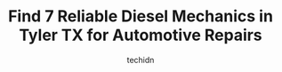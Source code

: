 ---
layout: ampstory
image: https://images.unsplash.com/photo-1574786577759-aebe09a843c6?ixlib=rb-4.0.3&ixid=MnwxMjA3fDB8MHxwaG90by1wYWdlfHx8fGVufDB8fHx8&auto=format&fit=crop&w=640&h=853&q=80
author: techidn
featured: false
description: When it comes to finding reliable automotive experts in Tyler TX, USA, look no further than the 7 best Diesel Mechanic in the area. With their exceptional skills and dedication to providing 
title: Find 7 Reliable Diesel Mechanics in Tyler TX for Automotive Repairs
cover:
   title: Find 7 Reliable Diesel Mechanics in Tyler TX for Automotive Repairs
   subtitle: Rickpate
   background: https://images.unsplash.com/photo-1574786577759-aebe09a843c6?ixlib=rb-4.0.3&ixid=MnwxMjA3fDB8MHxwaG90by1wYWdlfHx8fGVufDB8fHx8&auto=format&fit=crop&w=640&h=853&q=80

pages: 
 - layout: thirds
   top: <h1>#1 Robertson Automotive</h1>
   bottom: "<p>Brought my vehicle here to diagnose/check it out as I just bought it as a private sale. I was well taken care of with a friendly attitude and straight forward information</p>"
   background: https://www.knot35.com/toplist/wp-content/uploads/2023/06/best-diesel-mechanic-1-in-tyler-tx-1685831207.jpeg
   backgroundblur: true
 - layout: thirds
   top: <h1>#2 Browns Automotive</h1>
   bottom: "<p>3900 Troup Hwy, Tyler, TX 75703, United States</p>"
   background: https://www.knot35.com/toplist/wp-content/uploads/2023/06/best-diesel-mechanic-2-in-tyler-tx-1685831208.jpeg
   cta:
      link: https://www.knot35.com/toplist/find-7-reliable-diesel-mechanics-in-tyler-tx-for-automotive-repairs/
      text: Find 7 Reliable Diesel Mechanics in Tyler TX for Automotive Repairs
 - layout: thirds
   top: <h1>#3 Ashleys Truck Repair & Towing</h1>
   bottom: "<p>1414 Gish Ln, Tyler, TX 75707, United States</p>"
   background: https://www.knot35.com/toplist/wp-content/uploads/2023/06/best-diesel-mechanic-3-in-tyler-tx-1685831208.jpeg
   cta:
      link: https://www.knot35.com/toplist/find-7-reliable-diesel-mechanics-in-tyler-tx-for-automotive-repairs/
      text: Find 7 Reliable Diesel Mechanics in Tyler TX for Automotive Repairs
 - layout: thirds
   top: <h1>#4 Superior Fleet Services Inc</h1>
   bottom: "<p>6421 Reynolds Rd, Tyler, TX 75708, United States</p>"
   background: https://plus.unsplash.com/premium_photo-1664640458616-3c74f8cb4589?ixlib=rb-4.0.3&ixid=MnwxMjA3fDB8MHxwaG90by1wYWdlfHx8fGVufDB8fHx8&auto=format&fit=crop&w=640&h=853&q=80
   cta:
      link: https://www.knot35.com/toplist/find-7-reliable-diesel-mechanics-in-tyler-tx-for-automotive-repairs/
      text: Find 7 Reliable Diesel Mechanics in Tyler TX for Automotive Repairs
 - layout: thirds
   top: <h1>#5 East Texas Automotive</h1>
   bottom: "<p>12342 State Hwy 64, Tyler, TX 75704, United States</p>"
   background: https://images.unsplash.com/photo-1510906594845-bc082582c8cc?ixlib=rb-4.0.3&ixid=MnwxMjA3fDB8MHxwaG90by1wYWdlfHx8fGVufDB8fHx8&auto=format&fit=crop&w=640&h=853&q=80
   cta:
      link: https://www.knot35.com/toplist/find-7-reliable-diesel-mechanics-in-tyler-tx-for-automotive-repairs/
      text: Find 7 Reliable Diesel Mechanics in Tyler TX for Automotive Repairs
 - layout: thirds
   top: <h1>#6 Hex 6 and Company, LLC</h1>
   bottom: "<p>5406 FM850, Tyler, TX 75705, United States</p>"
   background: https://images.unsplash.com/photo-1531169509526-f8f1fdaa4a67?ixlib=rb-4.0.3&ixid=MnwxMjA3fDB8MHxwaG90by1wYWdlfHx8fGVufDB8fHx8&auto=format&fit=crop&w=640&h=853&q=80
   cta:
      link: https://www.knot35.com/toplist/find-7-reliable-diesel-mechanics-in-tyler-tx-for-automotive-repairs/
      text: Find 7 Reliable Diesel Mechanics in Tyler TX for Automotive Repairs
 - layout: thirds
   top: <h1>#7 Jars Truck & Trailer Repair</h1>
   bottom: "<p>5152 US-271, Tyler, TX 75708, United States</p>"
   background: https://images.unsplash.com/photo-1595364397663-fca4f075d796?ixlib=rb-4.0.3&ixid=MnwxMjA3fDB8MHxwaG90by1wYWdlfHx8fGVufDB8fHx8&auto=format&fit=crop&w=640&h=853&q=80
   cta:
      link: https://www.knot35.com/toplist/find-7-reliable-diesel-mechanics-in-tyler-tx-for-automotive-repairs/
      text: Find 7 Reliable Diesel Mechanics in Tyler TX for Automotive Repairs
 - layout: thirds
   middle: Continue reading...
   background: https://images.unsplash.com/photo-1549241520-425e3dfc01cb?ixlib=rb-4.0.3&ixid=MnwxMjA3fDB8MHxwaG90by1wYWdlfHx8fGVufDB8fHx8&auto=format&fit=crop&w=640&h=853&q=80
   cta:
      link: https://www.knot35.com/toplist/find-7-reliable-diesel-mechanics-in-tyler-tx-for-automotive-repairs/
      text: Find 7 Reliable Diesel Mechanics in Tyler TX for Automotive Repairs
      
---